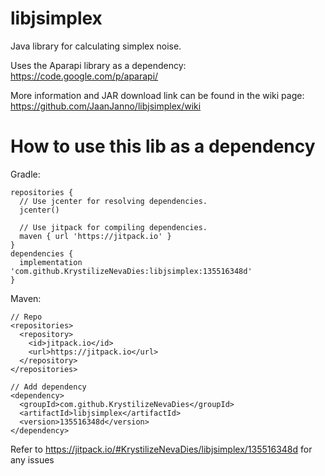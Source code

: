 # libjsimplex
Java library for calculating simplex noise.

Uses the Aparapi library as a dependency:
https://code.google.com/p/aparapi/

More information and JAR download link can be found in the wiki page:
https://github.com/JaanJanno/libjsimplex/wiki

# How to use this lib as a dependency

Gradle:
```
repositories {
  // Use jcenter for resolving dependencies.
  jcenter()
  
  // Use jitpack for compiling dependencies.
  maven { url 'https://jitpack.io' }
}
dependencies {
  implementation 'com.github.KrystilizeNevaDies:libjsimplex:135516348d'
}
```

Maven:
```
// Repo
<repositories>
  <repository>
    <id>jitpack.io</id>
    <url>https://jitpack.io</url>
  </repository>
</repositories>

// Add dependency
<dependency>
  <groupId>com.github.KrystilizeNevaDies</groupId>
  <artifactId>libjsimplex</artifactId>
  <version>135516348d</version>
</dependency>
```


Refer to https://jitpack.io/#KrystilizeNevaDies/libjsimplex/135516348d for any issues
